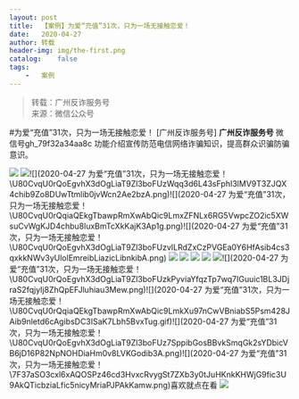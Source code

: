 ```yaml
---
layout:	post
title:	【案例】为爱“充值”31次，只为一场无接触恋爱！
date:	2020-04-27
author:	转载
header-img:	img/the-first.png
catalog:	false
tags:
	-	案例
---
```


<blockquote><p>转载：广州反诈服务号<br>
来源：微信公众号</p></blockquote>

#为爱“充值”31次，只为一场无接触恋爱！
[广州反诈服务号]
**广州反诈服务号**
微信号gh_79f32a34aa8c
功能介绍宣传防范电信网络诈骗知识，提高群众识骗防骗意识。

![]({{site.baseurl}}/postimg/7F37aSO3cxl6xAQOSPz46cd3HvxcRvygZT318bcPZt8mic9rX7Gjiaic2nZ5QRaCjEibhmuh6Hc3XpEMHj5jWxojWg.gif)
![]({{site.baseurl}}/postimg/U80CvqU0rQoEgvhX3dOgLiaT9Zl3boFUztJVvzPlbevaO2CcCjhdicibFcBDDBJnefYLw4ZichY1jNbL91EsR5AUSQ.png)![](2020-04-27
为爱“充值”31次，只为一场无接触恋爱！\\U80CvqU0rQoEgvhX3dOgLiaT9Zl3boFUzWqq3d6L43sFphI3lMV9T3ZJQX4chib9Zo8DUwTtmlib0jvWcn2Ae2bzA.png)![](2020-04-27
为爱“充值”31次，只为一场无接触恋爱！\\U80CvqU0rQqiaQEkgTbawpRmXwAbQic9LmxZFNLx6RG5VwpcZO2ic5XWsuCvWgKJD4chbu8luxBmTcXkKajK3Ap1g.png)![](2020-04-27
为爱“充值”31次，只为一场无接触恋爱！\\U80CvqU0rQoEgvhX3dOgLiaT9Zl3boFUzvILRdZxCzPVGEa0Y6HfAsib4cs3qxkkNWv3yUlolEmreibLiazicLibnkibA.png)
![]({{site.baseurl}}/postimg/U80CvqU0rQoEgvhX3dOgLiaT9Zl3boFUzaSx8n8U44NC7k9yIwjicDbVt7I89T14alL6Ria4ewkXtmvoJTR17KlEQ.png)
![]({{site.baseurl}}/postimg/U80CvqU0rQoEgvhX3dOgLiaT9Zl3boFUz7LpnqH0gVAsjGDOe67Xf9QRgldNNSvxsTUgI1YRC6jG58Ev3L8oAPQ.png)
![]({{site.baseurl}}/postimg/U80CvqU0rQoEgvhX3dOgLiaT9Zl3boFUzJEE3c4UG1zuC9k0oTujG1v9sgvJF1JcZeoDRpkev78W1UcUWC8vvkg.png)
![]({{site.baseurl}}/postimg/U80CvqU0rQoEgvhX3dOgLiaT9Zl3boFUzDy9fpnffwNicwVic06U0uA4LlSicNcFDEVSyl1ibRSfpFd0jPGXv5PZKsA.png)
![]({{site.baseurl}}/postimg/U80CvqU0rQqiaQEkgTbawpRmXwAbQic9LmPiaphuuRP95T36D97A2DYhtKARicSRzTUkSLZsvhXhHl454droZbqGcw.gif)![](2020-04-27
为爱“充值”31次，只为一场无接触恋爱！\\U80CvqU0rQoEgvhX3dOgLiaT9Zl3boFUzkPyviaYfqzTp7wq7IGuuic1BL3JDjraS2fqjyIj8ZhQpEFJluhiau3Mew.png)![](2020-04-27
为爱“充值”31次，只为一场无接触恋爱！\\U80CvqU0rQqiaQEkgTbawpRmXwAbQic9LmkXu97nCwVBniabS5Psm428JAib9nletd6cAgibsDC3ISaK7Lbh5BvxTug.gif)![](2020-04-27
为爱“充值”31次，只为一场无接触恋爱！\\U80CvqU0rQoEgvhX3dOgLiaT9Zl3boFUz7SppibGosBBvkSmqGk2sYDbicVB6jD16P82NpNOHDiaHm0v8LVKGodib3A.png)![](2020-04-27
为爱“充值”31次，只为一场无接触恋爱！\\7F37aSO3cxl6xAQOSPz46cd3HvxcRvygSt7ZXb3y0tJuHKnkKHWjG9fic3U9AkQTicbziaLfic5nicyMriaPJPAkKamw.png)喜欢就点在看
![]({{site.baseurl}}/postimg/7QRTvkK2qC6sLlAPcPheDLycujYrOvsZviaSODbRbQzQvW8VL1yiaGA8FTPbpObFuJibSdib3T55sJOa3QfVCyiaPcA.gif)
